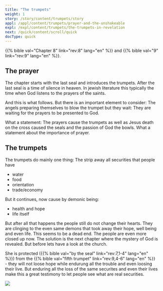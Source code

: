 ```yaml
---
title: "The trumpets"
weight: 1
story: /story/content/trumpets/story
appl: /appl/content/trumpets/prayer-and-the-unshakeable
expl: /expl/content/trumpets/the-trumpets-in-revelation
next: /quick/content/scroll/quick
docType: quick
---
```


{{% bible val="Chapter 8" link="rev:8" lang="en" %}} and {{% bible val="9" link="rev:9" lang="en" %}}.

## The prayer

The chapter starts with the last seal and introduces the trumpets. After the last seal is a time of silence in heaven. In jewish literature this typically the time when God listens to the prayers of the saints.

And this is what follows. But there is an important element to consider: The angels preparing themselves to blow the trumpet but they wait: They are waiting for the prayers to be presented to God.

What a statement: The prayers cause the trumpets as well as Jesus death on the cross caused the seals and the passion of God the bowls. What a statement about the importance of prayer.

## The trumpets

The trumpets do mainly one thing: The strip away all securities that people have
- water
- food
- orientation
- trade/economy

But it continues, now cause by demonic being: 
- health and hope
- life itself

But after all that happens the people still do not change their hearts. They are clinging to the even same demons that took away their hope, well being and even life. This seems to be a dead end. The people are even more closed up now. The solution is the next chapter where the mystery of God is revealed. But before lets have a look at the church.

She is protected ({{% bible val="by the seal" link="rev:7,1-4" lang="en" %}}) from the {{% bible val="fifth trumpet" link="rev:9,4-6" lang="en" %}} - they will not loose hope while endurung all the trouble and even loosing their live. But enduring all the loss of the same securites and even their lives make this a great testimony to let people see what are real securities.

![](/images/trumpets_en.jpg)
